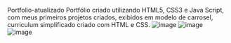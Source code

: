 Portfolio-atualizado
Portfólio criado utilizando HTML5, CSS3 e Java Script, com meus primeiros projetos criados, exibidos em modelo de carrosel, curriculum simplificado criado com HTML e CSS.
![image](https://user-images.githubusercontent.com/82853944/175998017-cb42e898-a317-4101-9457-9b2ba057f537.png)
![image](https://user-images.githubusercontent.com/82853944/175998047-0513b008-be69-4fb1-b675-4e5e923a83b6.png)
![image](https://user-images.githubusercontent.com/82853944/175998061-9411ef89-7ea2-412a-bbbd-afcd02795091.png)
